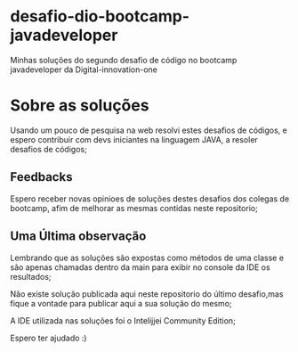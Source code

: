 # desafio-dio-bootcamp-javadeveloper
Minhas soluções do segundo desafio de código no bootcamp javadeveloper da Digital-innovation-one

# Sobre as soluções
Usando um pouco de pesquisa na web resolvi estes desafios de códigos, e espero contribuir com devs iniciantes na linguagem JAVA, a resoler desafios de códigos;

## Feedbacks
Espero receber novas opinioes de soluções destes desafios dos colegas de bootcamp,
afim de melhorar as mesmas contidas neste repositorio;

## Uma Última observação
Lembrando que as soluções são expostas como métodos de uma classe e são apenas chamadas dentro da main para exibir no console da IDE os resultados;

Não existe solução publicada aqui neste repositorio do último desafio,mas fique a vontade para publicar aqui a sua solução do mesmo;

A IDE utilizada nas soluções foi o Intelijjei Community Edition;

Espero ter ajudado :)

